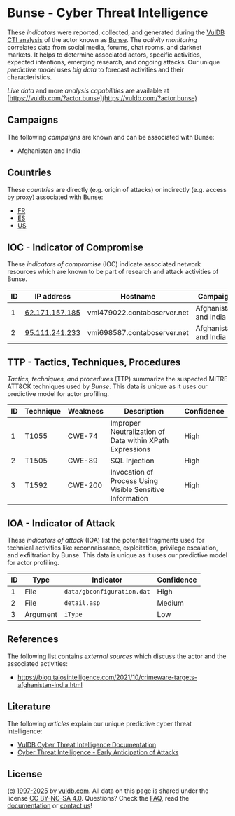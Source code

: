 # Bunse - Cyber Threat Intelligence

These _indicators_ were reported, collected, and generated during the [VulDB CTI analysis](https://vuldb.com/?kb.cti) of the actor known as [Bunse](https://vuldb.com/?actor.bunse). The _activity monitoring_ correlates data from social media, forums, chat rooms, and darknet markets. It helps to determine associated actors, specific activities, expected intentions, emerging research, and ongoing attacks. Our unique _predictive model_ uses _big data_ to forecast activities and their characteristics.

_Live data_ and more _analysis capabilities_ are available at [https://vuldb.com/?actor.bunse](https://vuldb.com/?actor.bunse)

## Campaigns

The following _campaigns_ are known and can be associated with Bunse:

* Afghanistan and India

## Countries

These _countries_ are directly (e.g. origin of attacks) or indirectly (e.g. access by proxy) associated with Bunse:

* [FR](https://vuldb.com/?country.fr)
* [ES](https://vuldb.com/?country.es)
* [US](https://vuldb.com/?country.us)

## IOC - Indicator of Compromise

These _indicators of compromise_ (IOC) indicate associated network resources which are known to be part of research and attack activities of Bunse.

ID | IP address | Hostname | Campaign | Confidence
-- | ---------- | -------- | -------- | ----------
1 | [62.171.157.185](https://vuldb.com/?ip.62.171.157.185) | vmi479022.contaboserver.net | Afghanistan and India | High
2 | [95.111.241.233](https://vuldb.com/?ip.95.111.241.233) | vmi698587.contaboserver.net | Afghanistan and India | High

## TTP - Tactics, Techniques, Procedures

_Tactics, techniques, and procedures_ (TTP) summarize the suspected MITRE ATT&CK techniques used by _Bunse_. This data is unique as it uses our predictive model for actor profiling.

ID | Technique | Weakness | Description | Confidence
-- | --------- | -------- | ----------- | ----------
1 | T1055 | CWE-74 | Improper Neutralization of Data within XPath Expressions | High
2 | T1505 | CWE-89 | SQL Injection | High
3 | T1592 | CWE-200 | Invocation of Process Using Visible Sensitive Information | High

## IOA - Indicator of Attack

These _indicators of attack_ (IOA) list the potential fragments used for technical activities like reconnaissance, exploitation, privilege escalation, and exfiltration by Bunse. This data is unique as it uses our predictive model for actor profiling.

ID | Type | Indicator | Confidence
-- | ---- | --------- | ----------
1 | File | `data/gbconfiguration.dat` | High
2 | File | `detail.asp` | Medium
3 | Argument | `iType` | Low

## References

The following list contains _external sources_ which discuss the actor and the associated activities:

* https://blog.talosintelligence.com/2021/10/crimeware-targets-afghanistan-india.html

## Literature

The following _articles_ explain our unique predictive cyber threat intelligence:

* [VulDB Cyber Threat Intelligence Documentation](https://vuldb.com/?kb.cti)
* [Cyber Threat Intelligence - Early Anticipation of Attacks](https://www.scip.ch/en/?labs.20201022)

## License

(c) [1997-2025](https://vuldb.com/?kb.changelog) by [vuldb.com](https://vuldb.com/?kb.about). All data on this page is shared under the license [CC BY-NC-SA 4.0](https://creativecommons.org/licenses/by-nc-sa/4.0/). Questions? Check the [FAQ](https://vuldb.com/?kb.faq), read the [documentation](https://vuldb.com/?kb) or [contact us](https://vuldb.com/?contact)!
